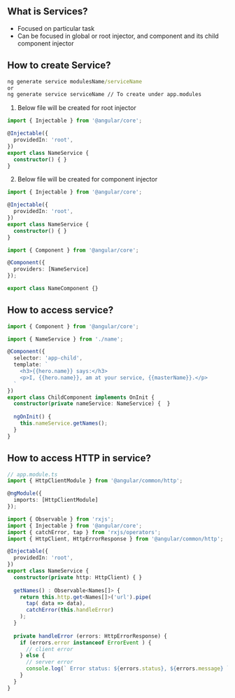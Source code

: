 ## What is Services?
- Focused on particular task 
- Can be focused in global or root injector, and component and its child component injector

## How to create Service?

```cmd
ng generate service modulesName/serviceName
or 
ng generate service serviceName // To create under app.modules 
```

1. Below file will be created for root injector

```ts 
import { Injectable } from '@angular/core';

@Injectable({
  providedIn: 'root',
})
export class NameService {
  constructor() { }
}
```

2. Below file will be created for component injector

```ts 
import { Injectable } from '@angular/core';

@Injectable({
  providedIn: 'root',
})
export class NameService {
  constructor() { }
}
```

```ts 
import { Component } from '@angular/core';

@Component({
  providers: [NameService]
});

export class NameComponent {}
```

## How to access service?

```ts
import { Component } from '@angular/core';

import { NameService } from './name';

@Component({
  selector: 'app-child',
  template: `
    <h3>{{hero.name}} says:</h3>
    <p>I, {{hero.name}}, am at your service, {{masterName}}.</p>
  `
})
export class ChildComponent implements OnInit {
  constructor(private nameService: NameService) {  }
  
  ngOnInit() {
    this.nameService.getNames();
  }
}
```

## How to access HTTP in service?

```ts
// app.module.ts
import { HttpClientModule } from '@angular/common/http';

@ngModule({
  imports: [HttpClientModule]
});
```

```ts 
import { Observable } from 'rxjs';
import { Injectable } from '@angular/core';
import { catchError, tap } from 'rxjs/operators';
import { HttpClient, HttpErrorResponse } from '@angular/common/http';

@Injectable({
  providedIn: 'root',
})
export class NameService {
  constructor(private http: HttpClient) { }
  
  getNames() : Observable<Names[]> {
    return this.http.get<Names[]>('url').pipe(
      tap( data => data),
      catchError(this.handleError)
    );
  }
  
  private handleError (errors: HttpErrorResponse) {
    if (errors.error instanceof ErrorEvent ) {
      // client error
    } else {
      // server error
      console.log(` Error status: ${errors.status}, ${errors.message} `);
    }
  }
}
```



